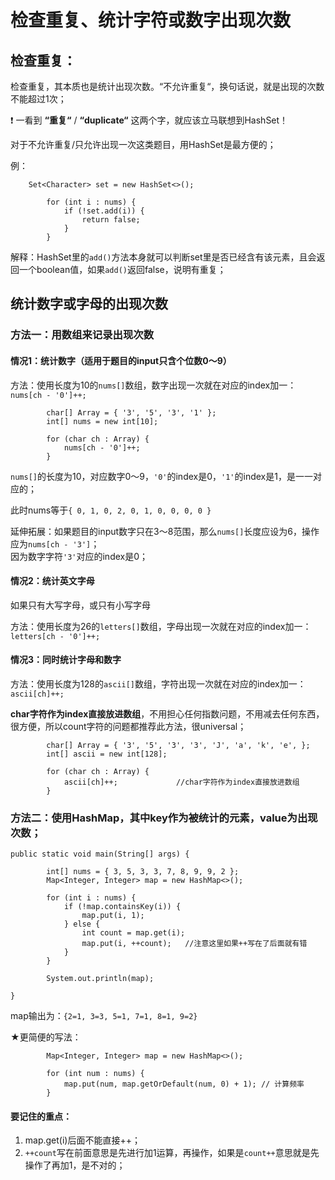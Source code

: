 # 检查重复、统计字符或数字出现次数

## 检查重复：

检查重复，其本质也是统计出现次数。“不允许重复“，换句话说，就是出现的次数不能超过1次；

❗️ 一看到 **“重复“** / **“duplicate“** 这两个字，就应该立马联想到HashSet！

对于不允许重复/只允许出现一次这类题目，用HashSet是最方便的；



例：

```
    Set<Character> set = new HashSet<>();

		for (int i : nums) {
			if (!set.add(i)) {
				return false;
			}
		}
```

解释：HashSet里的`add()`方法本身就可以判断set里是否已经含有该元素，且会返回一个boolean值，如果`add()`返回false，说明有重复；



## 统计数字或字母的出现次数

### 方法一：用数组来记录出现次数

#### 情况1：统计数字（适用于题目的input只含个位数0～9）

方法：使用长度为10的`nums[]`数组，数字出现一次就在对应的index加一：`nums[ch - '0']++;`

```
		char[] Array = { '3', '5', '3', '1' };
		int[] nums = new int[10];

		for (char ch : Array) {
			nums[ch - '0']++;
		}
```

`nums[]`的长度为10，对应数字0～9，`'0'`的index是0，`'1'`的index是1，是一一对应的；

此时nums等于`{ 0, 1, 0, 2, 0, 1, 0, 0, 0, 0 }`

延伸拓展：如果题目的input数字只在3～8范围，那么`nums[]`长度应设为6，操作应为`nums[ch - '3']`；\
因为数字字符`'3'`对应的index是0；

#### 情况2：统计英文字母

如果只有大写字母，或只有小写字母

方法：使用长度为26的`letters[]`数组，字母出现一次就在对应的index加一：\
`letters[ch - '0']++;`

#### 情况3：同时统计字母和数字

方法：使用长度为128的`ascii[]`数组，字符出现一次就在对应的index加一：`ascii[ch]++;`

**char字符作为index直接放进数组**，不用担心任何指数问题，不用减去任何东西，很方便，所以count字符的问题都推荐此方法，很universal；

```
		char[] Array = { '3', '5', '3', '3', 'J', 'a', 'k', 'e', };
		int[] ascii = new int[128];

		for (char ch : Array) {
			ascii[ch]++;             //char字符作为index直接放进数组
		}
```



### 方法二：使用HashMap，其中key作为被统计的元素，value为出现次数；

```
public static void main(String[] args) {

		int[] nums = { 3, 5, 3, 3, 7, 8, 9, 9, 2 };
		Map<Integer, Integer> map = new HashMap<>();

		for (int i : nums) {
			if (!map.containsKey(i)) {
				map.put(i, 1);
			} else {
				int count = map.get(i);
				map.put(i, ++count);   //注意这里如果++写在了后面就有错
			}
		}

		System.out.println(map);

}
```

map输出为：`{2=1, 3=3, 5=1, 7=1, 8=1, 9=2}`

★更简便的写法：

```
		Map<Integer, Integer> map = new HashMap<>();

		for (int num : nums) {
            map.put(num, map.getOrDefault(num, 0) + 1); // 计算频率
        }
```



#### 要记住的重点：

1. map.get(i)后面不能直接++；
2. `++count`写在前面意思是先进行加1运算，再操作，如果是`count++`意思就是先操作了再加1，是不对的；
